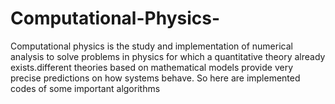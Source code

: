 # Computational-Physics-
Computational physics is the study and implementation of numerical analysis to solve problems in physics for which a quantitative theory already exists.different theories based on mathematical models provide very precise predictions on how systems behave. So here are implemented codes of some important algorithms

